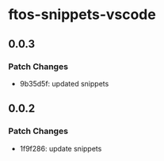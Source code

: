 # ftos-snippets-vscode

## 0.0.3

### Patch Changes

- 9b35d5f: updated snippets

## 0.0.2

### Patch Changes

- 1f9f286: update snippets
